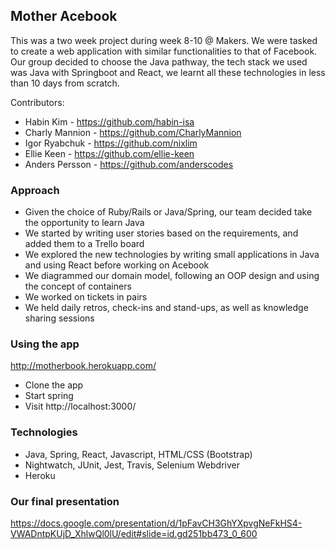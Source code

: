 ## Mother Acebook

This was a two week project during week 8-10 @ Makers. We were tasked to create a web application with similar functionalities to that of Facebook. Our group decided to choose the Java pathway, the tech stack we used was Java with Springboot and React, we learnt all these technologies in less than 10 days from scratch. 

Contributors:
- Habin Kim - https://github.com/habin-isa
- Charly Mannion - https://github.com/CharlyMannion
- Igor Ryabchuk - https://github.com/nixlim
- Ellie Keen - https://github.com/ellie-keen
- Anders Persson - https://github.com/anderscodes

### Approach
* Given the choice of Ruby/Rails or Java/Spring, our team decided take the opportunity to learn Java
* We started by writing user stories based on the requirements, and added them to a Trello board
* We explored the new technologies by writing small applications in Java and using React before working on Acebook
* We diagrammed our domain model, following an OOP design and using the concept of containers
* We worked on tickets in pairs
* We held daily retros, check-ins and stand-ups, as well as knowledge sharing sessions

### Using the app
http://motherbook.herokuapp.com/

* Clone the app
* Start spring
* Visit http://localhost:3000/

### Technologies
* Java, Spring, React, Javascript, HTML/CSS (Bootstrap)
* Nightwatch, JUnit, Jest, Travis, Selenium Webdriver
* Heroku

### Our final presentation
https://docs.google.com/presentation/d/1pFavCH3GhYXpvgNeFkHS4-VWADntpKUjD_XhlwQl0lU/edit#slide=id.gd251bb473_0_600
